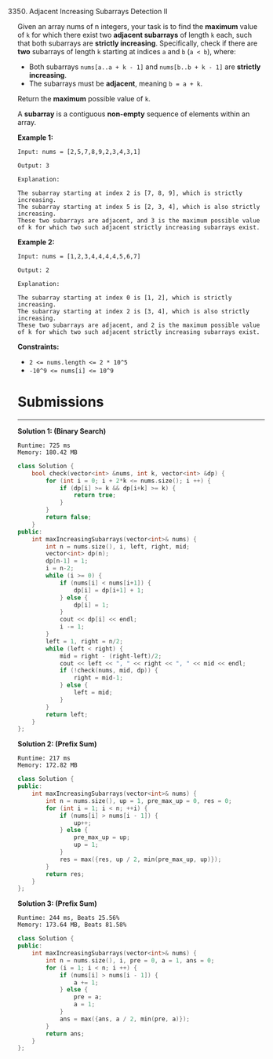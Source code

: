 3350. Adjacent Increasing Subarrays Detection II

Given an array nums of n integers, your task is to find the **maximum** value of `k` for which there exist two **adjacent subarrays** of length `k` each, such that both subarrays are **strictly increasing**. Specifically, check if there are **two** subarrays of length `k` starting at indices `a` and `b` (`a < b`), where:

* Both subarrays `nums[a..a + k - 1]` and `nums[b..b + k - 1]` are **strictly increasing**.
* The subarrays must be **adjacent**, meaning `b = a + k`.

Return the **maximum** possible value of `k`.

A **subarray** is a contiguous **non-empty** sequence of elements within an array.

 

**Example 1:**
```
Input: nums = [2,5,7,8,9,2,3,4,3,1]

Output: 3

Explanation:

The subarray starting at index 2 is [7, 8, 9], which is strictly increasing.
The subarray starting at index 5 is [2, 3, 4], which is also strictly increasing.
These two subarrays are adjacent, and 3 is the maximum possible value of k for which two such adjacent strictly increasing subarrays exist.
```

**Example 2:**
```
Input: nums = [1,2,3,4,4,4,4,5,6,7]

Output: 2

Explanation:

The subarray starting at index 0 is [1, 2], which is strictly increasing.
The subarray starting at index 2 is [3, 4], which is also strictly increasing.
These two subarrays are adjacent, and 2 is the maximum possible value of k for which two such adjacent strictly increasing subarrays exist.
```

**Constraints:**

* `2 <= nums.length <= 2 * 10^5`
* `-10^9 <= nums[i] <= 10^9`

# Submissions
---
**Solution 1: (Binary Search)**
```
Runtime: 725 ms
Memory: 180.42 MB
```
```c++
class Solution {
    bool check(vector<int> &nums, int k, vector<int> &dp) {
        for (int i = 0; i + 2*k <= nums.size(); i ++) {
            if (dp[i] >= k && dp[i+k] >= k) {
                return true;
            }
        }
        return false;
    }
public:
    int maxIncreasingSubarrays(vector<int>& nums) {
        int n = nums.size(), i, left, right, mid;
        vector<int> dp(n);
        dp[n-1] = 1;
        i = n-2;
        while (i >= 0) {
            if (nums[i] < nums[i+1]) {
                dp[i] = dp[i+1] + 1;
            } else {
                dp[i] = 1;
            }
            cout << dp[i] << endl;
            i -= 1;
        }
        left = 1, right = n/2;
        while (left < right) {
            mid = right - (right-left)/2;
            cout << left << ", " << right << ", " << mid << endl;
            if (!check(nums, mid, dp)) {
                right = mid-1;
            } else {
                left = mid;
            }
        }
        return left;
    }
};
```

**Solution 2: (Prefix Sum)**
```
Runtime: 217 ms
Memory: 172.82 MB
```
```c++
class Solution {
public:
    int maxIncreasingSubarrays(vector<int>& nums) {
        int n = nums.size(), up = 1, pre_max_up = 0, res = 0;
        for (int i = 1; i < n; ++i) {
            if (nums[i] > nums[i - 1]) {
                up++;
            } else {
                pre_max_up = up;
                up = 1;
            }
            res = max({res, up / 2, min(pre_max_up, up)});
        }
        return res;
    }
};
```

**Solution 3: (Prefix Sum)**
```
Runtime: 244 ms, Beats 25.56%
Memory: 173.64 MB, Beats 81.58%
```
```c++
class Solution {
public:
    int maxIncreasingSubarrays(vector<int>& nums) {
        int n = nums.size(), i, pre = 0, a = 1, ans = 0;
        for (i = 1; i < n; i ++) {
            if (nums[i] > nums[i - 1]) {
                a += 1;
            } else {
                pre = a;
                a = 1;
            }
            ans = max({ans, a / 2, min(pre, a)});
        }
        return ans;
    }
};
```
